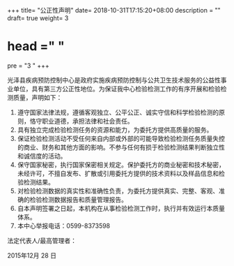 +++
title= "公正性声明"
date= 2018-10-31T17:15:20+08:00
description = ""
draft= true
weight= 3
# head ="<label></label> "
pre = "3 "
+++

光泽县疾病预防控制中心是政府实施疾病预防控制与公共卫生技术服务的公益性事业单位，具有第三方公正性地位。为保证我中心检验检测工作的有序开展和检验检测质量，声明如下：

1. 遵守国家法律法规，遵循客观独立、公平公正、诚实守信和科学检验检测的原则，恪守职业道德，承担法律和社会责任。 
2. 具有独立完成检验检测任务的资源和能力，为委托方提供高质量的服务。 
3. 保证检验检测活动不受任何来自内部或外部的可能导致检验检测任务质量失控的商业、财务和其他方面的影响。不参与任何有损于检验检测结果判断独立性和诚信度的活动。 
4. 保守国家秘密，执行国家保密相关规定。保护委托方的商业秘密和技术秘密，未经许可，不擅自发布、扩散或引用委托方提供的技术资料以及样品信息和检验检测结果。 
5. 对检验检测数据的真实性和准确性负责，为委托方提供真实、完整、客观、准确的检验检测数据报告和质量管理报告。 
6. 自本声明签署之日起，本机构在从事检验检测工作时，执行并有效运行本质量体系。
7. 本中心举报电话：0599-8373598 

法定代表人/最高管理者：

2015年12月 28 日
